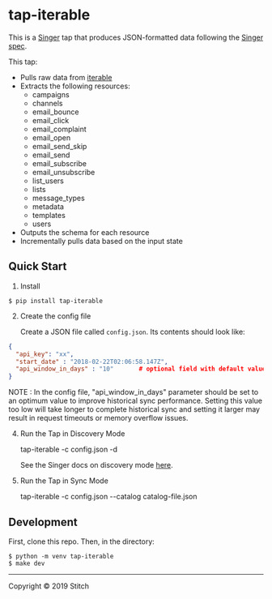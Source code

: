 # tap-iterable

This is a [Singer](https://singer.io) tap that produces JSON-formatted data
following the [Singer
spec](https://github.com/singer-io/getting-started/blob/master/SPEC.md).

This tap:

- Pulls raw data from [iterable](https://api.iterable.com/api/docs)
- Extracts the following resources:
  + campaigns
  + channels
  + email_bounce
  + email_click
  + email_complaint
  + email_open
  + email_send_skip
  + email_send
  + email_subscribe
  + email_unsubscribe       
  + list_users
  + lists
  + message_types
  + metadata
  + templates
  + users  
- Outputs the schema for each resource
- Incrementally pulls data based on the input state

## Quick Start

1. Install

```
$ pip install tap-iterable
```

2. Create the config file

   Create a JSON file called `config.json`. Its contents should look like:

```json
{
  "api_key": "xx",
  "start_date" : "2018-02-22T02:06:58.147Z",
  "api_window_in_days" : "10"       # optional field with default value "30"
}
```
NOTE : In the config file, "api_window_in_days" parameter should be set to an optimum value to improve historical sync performance. Setting this value too low will take longer to complete historical sync and setting it larger may result in request timeouts or memory overflow issues.

4. Run the Tap in Discovery Mode

    tap-iterable -c config.json -d

   See the Singer docs on discovery mode
   [here](https://github.com/singer-io/getting-started/blob/master/docs/DISCOVERY_MODE.md#discovery-mode).

5. Run the Tap in Sync Mode

    tap-iterable -c config.json --catalog catalog-file.json

## Development

First, clone this repo. Then, in the directory:

```
$ python -m venv tap-iterable
$ make dev
```

---

Copyright &copy; 2019 Stitch
